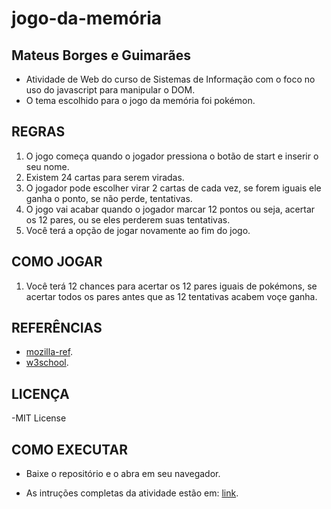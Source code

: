 # jogo-da-memória

## Mateus Borges e Guimarães
- Atividade de Web do curso de Sistemas de Informação com o foco no uso do javascript para manipular o DOM.
- O tema escolhido para o jogo da memória foi pokémon.
  
## REGRAS
1. O jogo começa quando o jogador pressiona o botão de start e inserir o seu nome.
2. Existem 24 cartas para serem viradas.
3. O jogador pode escolher virar 2 cartas de cada vez, se forem iguais ele ganha o ponto, se não perde, tentativas.
4. O jogo vai acabar quando o jogador marcar 12 pontos ou seja, acertar os 12 pares, ou se eles perderem suas tentativas.
5. Você terá a opção de jogar novamente ao fim do jogo.
   
## COMO JOGAR
1. Você terá 12 chances para acertar os 12 pares iguais de pokémons, se acertar todos os pares antes que as 12 tentativas acabem voçe ganha.

## REFERÊNCIAS 
- [mozilla-ref](https://developer.mozilla.org/pt-BR/docs/Web/JavaScript).
- [w3school](https://www.w3schools.com/js/).
  
## LICENÇA 
-MIT License

## COMO EXECUTAR
- Baixe o repositório e o abra em seu navegador.

- As intruções completas da atividade estão em: [link](https://arthurporto.notion.site/arthurporto/WEBS-e91650829c954e00a5d1a9d24a95884a?p=3d5b63c320fe409d8e9c31120e81ed8a&pm=c).


